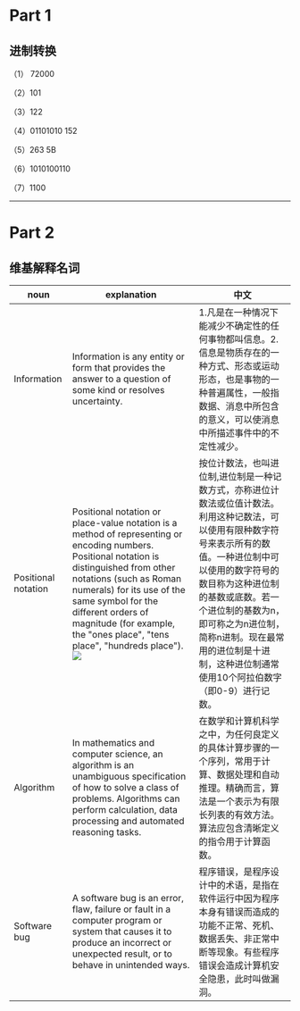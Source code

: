 # Part 1
## 进制转换

（1） 72000

（2）101

（3）122

（4）01101010 152

（5）263 5B

（6）1010100110

（7）1100

***

 
# Part 2
## 维基解释名词
|noun|explanation|中文|
|------|------|------|
|Information|Information is any entity or form that provides the answer to a question of some kind or resolves uncertainty.|1.凡是在一种情况下能减少不确定性的任何事物都叫信息。2.信息是物质存在的一种方式、形态或运动形态，也是事物的一种普遍属性，一般指数据、消息中所包含的意义，可以使消息中所描述事件中的不定性减少。
|Positional notation|Positional notation or place-value notation is a method of representing or encoding numbers. Positional notation is distinguished from other notations (such as Roman numerals) for its use of the same symbol for the different orders of magnitude (for example, the "ones place", "tens place", "hundreds place").  ![](https://upload.wikimedia.org/wikipedia/commons/thumb/7/78/Positional_notation_glossary-en.svg/600px-Positional_notation_glossary-en.svg.png)|按位计数法，也叫进位制,进位制是一种记数方式，亦称进位计数法或位值计数法。利用这种记数法，可以使用有限种数字符号来表示所有的数值。一种进位制中可以使用的数字符号的数目称为这种进位制的基数或底数。若一个进位制的基数为n，即可称之为n进位制，简称n进制。现在最常用的进位制是十进制，这种进位制通常使用10个阿拉伯数字（即0-9）进行记数。|
|Algorithm|In mathematics and computer science, an algorithm is an unambiguous specification of how to solve a class of problems. Algorithms can perform calculation, data processing and automated reasoning tasks.|在数学和计算机科学之中，为任何良定义的具体计算步骤的一个序列，常用于计算、数据处理和自动推理。精确而言，算法是一个表示为有限长列表的有效方法。算法应包含清晰定义的指令用于计算函数。|
|Software bug|A software bug is an error, flaw, failure or fault in a computer program or system that causes it to produce an incorrect or unexpected result, or to behave in unintended ways. |程序错误，是程序设计中的术语，是指在软件运行中因为程序本身有错误而造成的功能不正常、死机、数据丢失、非正常中断等现象。有些程序错误会造成计算机安全隐患，此时叫做漏洞。|
